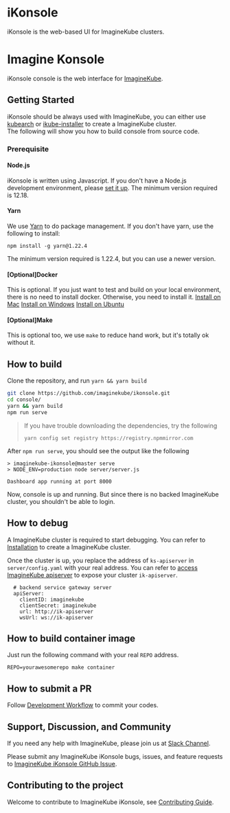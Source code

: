 # iKonsole
iKonsole is the web-based UI for ImagineKube clusters. 

# Imagine Konsole

iKonsole console is the web interface for [ImagineKube](https://github.com/imaginekube/imaginekube-platform).


## Getting Started

iKonsole should be always used with ImagineKube, you can either use [kubearch](https://github.com/imaginekube/kubearch) or [ikube-installer](https://github.com/imaginekube/ikube-installer) to create a ImagineKube cluster.  
The following will show you how to build console from source code.


### Prerequisite
#### Node.js
iKonsole is written using Javascript. If you don't have a Node.js development environment, please [set it up](https://nodejs.org/en/download/). The minimum version required is 12.18.

#### Yarn
We use [Yarn](https://yarnpkg.com/) to do package management. If you don't have yarn, use the following to install:
```
npm install -g yarn@1.22.4
```
The minimum version required is 1.22.4, but you can use a newer version.

#### [Optional]Docker
This is optional. If you just want to test and build on your local environment, there is no need to install docker. Otherwise, you need to install it.
[Install on Mac](https://docs.docker.com/desktop/mac/install/)
[Install on Windows](https://docs.docker.com/desktop/windows/install/)
[Install on Ubuntu](https://docs.docker.com/engine/install/ubuntu/)

#### [Optional]Make
This is optional too, we use `make` to reduce hand work, but it's totally ok without it.

## How to build

Clone the repository, and run `yarn && yarn build`
```sh
git clone https://github.com/imaginekube/ikonsole.git
cd console/
yarn && yarn build
npm run serve
```
> If you have trouble downloading the dependencies, try the following
>
> `yarn config set registry https://registry.npmmirror.com`


After `npm run serve`, you should see the output like the following

```
> imaginekube-ikonsole@master serve
> NODE_ENV=production node server/server.js

Dashboard app running at port 8000
```
Now, console is up and running. But since there is no backed ImagineKube cluster, you shouldn't be able to login.

## How to debug
A ImagineKube cluster is required to start debugging. You can refer to [Installation](https://github.com/imaginekube/imaginekube#installation) to create a ImagineKube cluster.

Once the cluster is up, you replace the address of `ks-apiserver` in `server/config.yaml` with your real address. You can refer to [access ImagineKube apiserver](docs/access-backend.md) to expose your cluster `ik-apiserver`.
```
  # backend service gateway server
  apiServer:
    clientID: imaginekube
    clientSecret: imaginekube
    url: http://ik-apiserver
    wsUrl: ws://ik-apiserver
```

## How to build container image

Just run the following command with your real `REPO` address.
```
REPO=yourawesomerepo make container
```

## How to submit a PR

Follow [Development Workflow](/docs/development-workflow.md) to commit your codes.

## Support, Discussion, and Community

If you need any help with ImagineKube, please join us at [Slack Channel](https://join.slack.com/t/imaginekube/shared_invite/).

Please submit any ImagineKube iKonsole bugs, issues, and feature requests to [ImagineKube iKonsole GitHub Issue](https://github.com/imaginekube/ikonsole/issues).

## Contributing to the project

Welcome to contribute to ImagineKube iKonsole, see [Contributing Guide](CONTRIBUTING.md).

